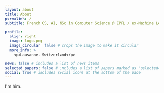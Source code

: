 ```yaml
---
layout: about
title: About
permalink: /
subtitle: French CS, AI, MSc in Computer Science @ EPFL / ex-Machine Learning Engineer Intern @Roche

profile:
  align: right
  image: logo.png
  image_circular: false # crops the image to make it circular
  more_info: >
    <p>Lausanne, Switzerland</p>

news: false # includes a list of news items
selected_papers: false # includes a list of papers marked as "selected={true}"
social: true # includes social icons at the bottom of the page
---
```


I'm him.